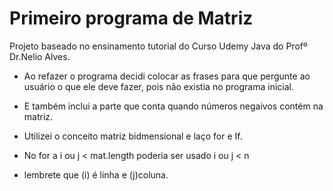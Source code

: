# Primeiro programa de Matriz 

Projeto baseado no ensinamento tutorial do Curso Udemy Java do Profº Dr.Nelio Alves.

* Ao refazer o programa decidi colocar as frases para que pergunte ao usuário o que ele deve fazer, pois não existia no programa inicial.
* E também inclui a parte que conta quando números negaivos contém na matriz.

* Utilizei o conceito matriz bidmensional e laço for e If.

* No for a i ou j < mat.length poderia ser usado i ou j < n
* lembrete que (i) é linha e (j)coluna.

